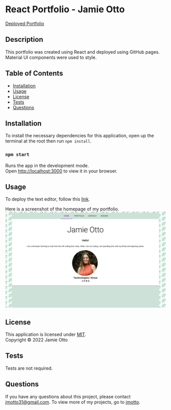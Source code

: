 # React Portfolio - Jamie Otto

[Deployed Portfolio](https://jmotto.github.io/jamie-otto/)

## Description

This portfolio was created using React and deployed using GitHub pages. Material UI components were used to style. 

## Table of Contents

- [Installation](#installation)
- [Usage](#usage)
- [License](#license)
- [Tests](#tests)
- [Questions](#questions)

## Installation
To install the necessary dependencies for this application, open up the terminal at the root then run `npm install`.
### `npm start`

Runs the app in the development mode.\
Open [http://localhost:3000](http://localhost:3000) to view it in your browser.

## Usage
To deploy the text editor, follow this [link](https://jmotto.github.io/jamie-otto/). 

Here is a screenshot of the homepage of my portfolio.
![Portfolio](./src/images/Portfolio-screenshot.png)


## License
This application is licensed under [MIT]((https://opensource.org/licenses/MIT)). 
<br/> Copyright &copy; 2022 Jamie Otto


## Tests
Tests are not required.
## Questions
If you have any questions about this project, please contact [jmotto31@gmail.com](mailto:jmotto31@gmail.com). To view more of my projects, go to [jmotto](https://github.com/jmotto).
